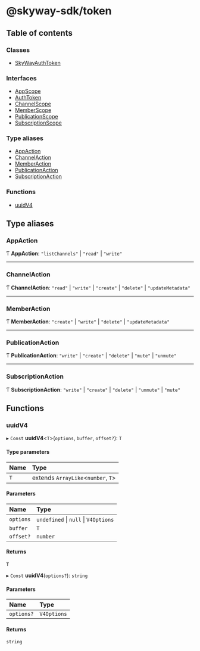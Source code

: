 # @skyway-sdk/token

## Table of contents

### Classes

- [SkyWayAuthToken](classes/SkyWayAuthToken.md)

### Interfaces

- [AppScope](interfaces/AppScope.md)
- [AuthToken](interfaces/AuthToken.md)
- [ChannelScope](interfaces/ChannelScope.md)
- [MemberScope](interfaces/MemberScope.md)
- [PublicationScope](interfaces/PublicationScope.md)
- [SubscriptionScope](interfaces/SubscriptionScope.md)

### Type aliases

- [AppAction](modules.md#appaction)
- [ChannelAction](modules.md#channelaction)
- [MemberAction](modules.md#memberaction)
- [PublicationAction](modules.md#publicationaction)
- [SubscriptionAction](modules.md#subscriptionaction)

### Functions

- [uuidV4](modules.md#uuidv4)

## Type aliases

### AppAction

Ƭ **AppAction**: ``"listChannels"`` \| ``"read"`` \| ``"write"``

___

### ChannelAction

Ƭ **ChannelAction**: ``"read"`` \| ``"write"`` \| ``"create"`` \| ``"delete"`` \| ``"updateMetadata"``

___

### MemberAction

Ƭ **MemberAction**: ``"create"`` \| ``"write"`` \| ``"delete"`` \| ``"updateMetadata"``

___

### PublicationAction

Ƭ **PublicationAction**: ``"write"`` \| ``"create"`` \| ``"delete"`` \| ``"mute"`` \| ``"unmute"``

___

### SubscriptionAction

Ƭ **SubscriptionAction**: ``"write"`` \| ``"create"`` \| ``"delete"`` \| ``"unmute"`` \| ``"mute"``

## Functions

### uuidV4

▸ `Const` **uuidV4**<`T`\>(`options`, `buffer`, `offset?`): `T`

#### Type parameters

| Name | Type |
| :------ | :------ |
| `T` | extends `ArrayLike`<`number`, `T`\> |

#### Parameters

| Name | Type |
| :------ | :------ |
| `options` | `undefined` \| ``null`` \| `V4Options` |
| `buffer` | `T` |
| `offset?` | `number` |

#### Returns

`T`

▸ `Const` **uuidV4**(`options?`): `string`

#### Parameters

| Name | Type |
| :------ | :------ |
| `options?` | `V4Options` |

#### Returns

`string`
